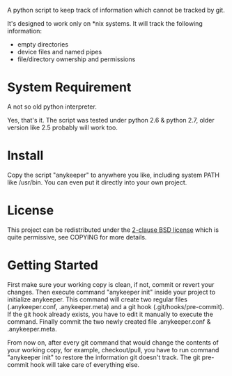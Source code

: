 A python script to keep track of information which cannot be tracked by
git.

It's designed to work only on *nix systems. It will track the following
information:
* empty directories
* device files and named pipes
* file/directory ownership and permissions

# System Requirement
A not so old python interpreter.

Yes, that's it. The script was tested under python 2.6 & python 2.7,
older version like 2.5 probably will work too.

# Install
Copy the script "anykeeper" to anywhere you like, including system PATH
like /usr/bin. You can even put it directly into your own project.

# License
This project can be redistributed under the
[2-clause BSD license](http://en.wikipedia.org/wiki/BSD_licenses#2-clause_license_.28.22Simplified_BSD_License.22_or_.22FreeBSD_License.22.29)
which is quite permissive, see COPYING for more details.

# Getting Started
First make sure your working copy is clean, if not, commit or revert your
changes. Then execute command "anykeeper init" inside your project to
initialize anykeeper. This command will create two regular files
(.anykeeper.conf, .anykeeper.meta) and a git hook (.git/hooks/pre-commit).
If the git hook already exists, you have to edit it manually to execute the
command. Finally commit the two newly created file .anykeeper.conf &
.anykeeper.meta.

From now on, after every git command that would change the contents of your
working copy, for example, checkout/pull, you have to run command
"anykeeper init" to restore the information git doesn't track. The git
pre-commit hook will take care of everything else.
